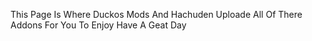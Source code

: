This Page Is Where Duckos Mods And Hachuden Uploade All Of There Addons For You To Enjoy Have A Geat Day
